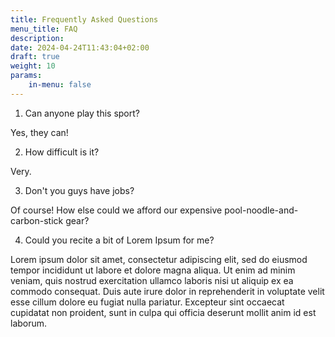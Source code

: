 ```yaml
---
title: Frequently Asked Questions
menu_title: FAQ
description: 
date: 2024-04-24T11:43:04+02:00
draft: true
weight: 10
params:
    in-menu: false
---
```


1. Can anyone play this sport?

Yes, they can!

2. How difficult is it?

Very.

3. Don't you guys have jobs?

Of course! How else could we afford our expensive pool-noodle-and-carbon-stick gear?

4. Could you recite a bit of Lorem Ipsum for me?

Lorem ipsum dolor sit amet, consectetur adipiscing elit, sed do eiusmod tempor incididunt ut labore et dolore magna aliqua. Ut enim ad minim veniam, quis nostrud exercitation ullamco laboris nisi ut aliquip ex ea commodo consequat. Duis aute irure dolor in reprehenderit in voluptate velit esse cillum dolore eu fugiat nulla pariatur. Excepteur sint occaecat cupidatat non proident, sunt in culpa qui officia deserunt mollit anim id est laborum.